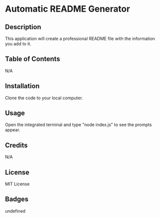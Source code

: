 # Automatic README Generator

  ## Description
  This application will create a professional README file with the information you add to it.

  ## Table of Contents
  N/A

  ## Installation
  Clone the code to your local computer.

  ## Usage
  Open the integrated terminal and type "node index.js" to see the prompts appear.

  ## Credits
  N/A

  ## License
  MIT License

  ## Badges
  undefined

